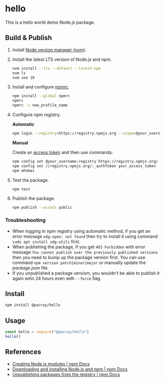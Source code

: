 # hello

This is a hello world demo Node.js package.

## Build & Publish

1. Install [Node version manager (nvm)](https://github.com/nvm-sh/nvm#installing-and-updating).
2. Install the latest LTS version of Node.js and npm.

   ```sh
   nvm install --lts --default --latest-npm
   nvm ls
   nvm use 18
   ```

3. Install and configure [npmrc](https://www.npmjs.com/package/npmrc).

   ```sh
   npm install --global npmrc
   npmrc
   npmrc -c new_profile_name
   ```

4. Configure npm registry.

   **Automatic**
   
   ```sh
   npm login --registry=https://registry.npmjs.org --scope=@your_username
   ```

   **Manual**

   Create an [access token](https://www.npmjs.com/settings/pacroy/tokens) and then use commands:

   ```sh
   npm config set @your_username:registry https://registry.npmjs.org/
   npm config set //registry.npmjs.org/:_authToken your_access_token
   npm whomai
   ```

5. Test the package.

   ```sh
   npm test
   ```

6. Publish the package.

   ```sh
   npm publish --access public
   ```

### Troubleshooting

- When logging in npm registry using automatic method, if you get an error message `xdg-open: not found` then try to install it using command `sudo apt install xdg-utils` first.
- When publishing the package, if you get `403 Forbidden` with error message `You cannot publish over the previously published versions` then you need to bump up the package version first. You can use command `npm version patch|minor|major` or manually update the *package.json* file.
- If you unpublished a package versiom, you wouldn't be able to publish it again witin 24 hours even with `--force` flag.

## Install

```sh
npm install @pacroy/hello
```

## Usage

```js
const hello = require("@pacroy/hello")
hello()
```

## References

- [Creating Node.js modules | npm Docs](https://docs.npmjs.com/creating-node-js-modules)
- [Downloading and installing Node.js and npm | npm Docs](https://docs.npmjs.com/downloading-and-installing-node-js-and-npm)
- [Unpublishing packages from the registry | npm Docs](https://docs.npmjs.com/unpublishing-packages-from-the-registry)
